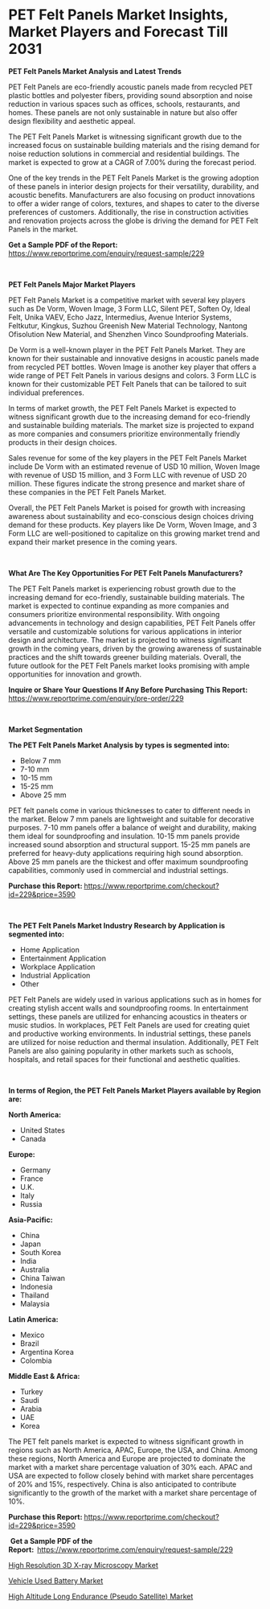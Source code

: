 <p><h1>PET Felt Panels Market Insights, Market Players and Forecast Till 2031</h1></p><p><strong>PET Felt Panels Market Analysis and Latest Trends</strong></p>
<p><p>PET Felt Panels are eco-friendly acoustic panels made from recycled PET plastic bottles and polyester fibers, providing sound absorption and noise reduction in various spaces such as offices, schools, restaurants, and homes. These panels are not only sustainable in nature but also offer design flexibility and aesthetic appeal.</p><p>The PET Felt Panels Market is witnessing significant growth due to the increased focus on sustainable building materials and the rising demand for noise reduction solutions in commercial and residential buildings. The market is expected to grow at a CAGR of 7.00% during the forecast period.</p><p>One of the key trends in the PET Felt Panels Market is the growing adoption of these panels in interior design projects for their versatility, durability, and acoustic benefits. Manufacturers are also focusing on product innovations to offer a wider range of colors, textures, and shapes to cater to the diverse preferences of customers. Additionally, the rise in construction activities and renovation projects across the globe is driving the demand for PET Felt Panels in the market.</p></p>
<p><strong>Get a Sample PDF of the Report:&nbsp;</strong> <a href="https://www.reportprime.com/enquiry/request-sample/229">https://www.reportprime.com/enquiry/request-sample/229</a></p>
<p>&nbsp;</p>
<p><strong>PET Felt Panels Major Market Players</strong></p>
<p><p>PET Felt Panels Market is a competitive market with several key players such as De Vorm, Woven Image, 3 Form LLC, Silent PET, Soften Oy, Ideal Felt, Unika VAEV, Echo Jazz, Intermedius, Avenue Interior Systems, Feltkutur, Kingkus, Suzhou Greenish New Material Technology, Nantong Ofisolution New Material, and Shenzhen Vinco Soundproofing Materials.</p><p>De Vorm is a well-known player in the PET Felt Panels Market. They are known for their sustainable and innovative designs in acoustic panels made from recycled PET bottles. Woven Image is another key player that offers a wide range of PET Felt Panels in various designs and colors. 3 Form LLC is known for their customizable PET Felt Panels that can be tailored to suit individual preferences.</p><p>In terms of market growth, the PET Felt Panels Market is expected to witness significant growth due to the increasing demand for eco-friendly and sustainable building materials. The market size is projected to expand as more companies and consumers prioritize environmentally friendly products in their design choices.</p><p>Sales revenue for some of the key players in the PET Felt Panels Market include De Vorm with an estimated revenue of USD 10 million, Woven Image with revenue of USD 15 million, and 3 Form LLC with revenue of USD 20 million. These figures indicate the strong presence and market share of these companies in the PET Felt Panels Market.</p><p>Overall, the PET Felt Panels Market is poised for growth with increasing awareness about sustainability and eco-conscious design choices driving demand for these products. Key players like De Vorm, Woven Image, and 3 Form LLC are well-positioned to capitalize on this growing market trend and expand their market presence in the coming years.</p></p>
<p>&nbsp;</p>
<p><strong>What Are The Key Opportunities For PET Felt Panels Manufacturers?</strong></p>
<p><p>The PET Felt Panels market is experiencing robust growth due to the increasing demand for eco-friendly, sustainable building materials. The market is expected to continue expanding as more companies and consumers prioritize environmental responsibility. With ongoing advancements in technology and design capabilities, PET Felt Panels offer versatile and customizable solutions for various applications in interior design and architecture. The market is projected to witness significant growth in the coming years, driven by the growing awareness of sustainable practices and the shift towards greener building materials. Overall, the future outlook for the PET Felt Panels market looks promising with ample opportunities for innovation and growth.</p></p>
<p><strong>Inquire or Share Your Questions If Any Before Purchasing This Report:</strong> <a href="https://www.reportprime.com/enquiry/pre-order/229">https://www.reportprime.com/enquiry/pre-order/229</a></p>
<p>&nbsp;</p>
<p><strong>Market Segmentation</strong></p>
<p><strong>The PET Felt Panels Market Analysis by types is segmented into:</strong></p>
<p><ul><li>Below 7 mm</li><li>7-10 mm</li><li>10-15 mm</li><li>15-25 mm</li><li>Above 25 mm</li></ul></p>
<p><p>PET felt panels come in various thicknesses to cater to different needs in the market. Below 7 mm panels are lightweight and suitable for decorative purposes. 7-10 mm panels offer a balance of weight and durability, making them ideal for soundproofing and insulation. 10-15 mm panels provide increased sound absorption and structural support. 15-25 mm panels are preferred for heavy-duty applications requiring high sound absorption. Above 25 mm panels are the thickest and offer maximum soundproofing capabilities, commonly used in commercial and industrial settings.</p></p>
<p><strong>Purchase this Report:&nbsp;</strong><a href="https://www.reportprime.com/checkout?id=229&price=3590">https://www.reportprime.com/checkout?id=229&price=3590</a></p>
<p>&nbsp;</p>
<p><strong>The PET Felt Panels Market Industry Research by Application is segmented into:</strong></p>
<p><ul><li>Home Application</li><li>Entertainment Application</li><li>Workplace Application</li><li>Industrial Application</li><li>Other</li></ul></p>
<p><p>PET Felt Panels are widely used in various applications such as in homes for creating stylish accent walls and soundproofing rooms. In entertainment settings, these panels are utilized for enhancing acoustics in theaters or music studios. In workplaces, PET Felt Panels are used for creating quiet and productive working environments. In industrial settings, these panels are utilized for noise reduction and thermal insulation. Additionally, PET Felt Panels are also gaining popularity in other markets such as schools, hospitals, and retail spaces for their functional and aesthetic qualities.</p></p>
<p>&nbsp;</p>
<p><strong>In terms of Region, the PET Felt Panels Market Players available by Region are:</strong></p>
<p>
    <p> <strong> North America: </strong>
        <ul>
            <li>United States</li>
            <li>Canada</li>
        </ul>
        </p> 
    <p> <strong> Europe: </strong>
        <ul>
            <li>Germany</li>
            <li>France</li>
            <li>U.K.</li>
            <li>Italy</li>
            <li>Russia</li>
        </ul>
        </p> 
    <p> <strong> Asia-Pacific: </strong>
        <ul>
            <li>China</li>
            <li>Japan</li>
            <li>South Korea</li>
            <li>India</li>
            <li>Australia</li>
            <li>China Taiwan</li>
            <li>Indonesia</li>
            <li>Thailand</li>
            <li>Malaysia</li>
        </ul>
        </p> 
    <p> <strong> Latin America: </strong>
        <ul>
            <li>Mexico</li>
            <li>Brazil</li>
            <li>Argentina Korea</li>
            <li>Colombia</li>
        </ul>
        </p> 
    <p> <strong> Middle East & Africa: </strong>
        <ul>
            <li>Turkey</li>
            <li>Saudi</li>
            <li>Arabia</li>
            <li>UAE</li>
            <li>Korea</li>
        </ul>
    </p>
    </p>
<p><p>The PET felt panels market is expected to witness significant growth in regions such as North America, APAC, Europe, the USA, and China. Among these regions, North America and Europe are projected to dominate the market with a market share percentage valuation of 30% each. APAC and USA are expected to follow closely behind with market share percentages of 20% and 15%, respectively. China is also anticipated to contribute significantly to the growth of the market with a market share percentage of 10%.</p></p>
<p><strong>Purchase this Report: </strong><a href="https://www.reportprime.com/checkout?id=229&price=3590">https://www.reportprime.com/checkout?id=229&price=3590</a></p>
<p>&nbsp;<strong>Get a Sample PDF of the Report:&nbsp;&nbsp;</strong><a href="https://www.reportprime.com/enquiry/request-sample/229">https://www.reportprime.com/enquiry/request-sample/229</a></p>
<p><strong></strong></p>
<p><p><a href="https://view.publitas.com/reportprime-1/high-resolution-3d-x-ray-microscopy-market-share-market-new-trends-analysis-report-by-type-by-application-by-end-use-by-region-and-segment-forecasts-2023-2030/">High Resolution 3D X-ray Microscopy Market</a></p><p><a href="https://view.publitas.com/reportprime-1/vehicle-used-battery-market-growth-market-trends-covid-19-impact-and-forecasts-for-period-from-2023-2030/">Vehicle Used Battery Market</a></p><p><a href="https://view.publitas.com/reportprime-1/high-altitude-long-endurance-pseudo-satellite-market-size-reflecting-a-forecast-till-2030-market-by-type-by-application-and-by-geography/">High Altitude Long Endurance (Pseudo Satellite) Market</a></p></p>